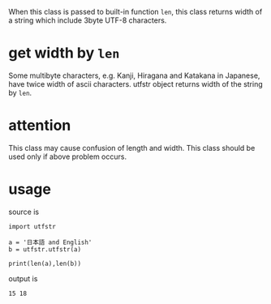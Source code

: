 When this class is passed to built-in function `len`, this class returns width
of a string which include 3byte UTF-8 characters.

# get width by `len`

Some multibyte characters, e.g. Kanji, Hiragana and Katakana in Japanese, have
twice width of ascii characters.
utfstr object returns width of the string by `len`.

# attention

This class may cause confusion of length and width.
This class should be used only if above problem occurs.

# usage

source is

```
import utfstr

a = '日本語 and English'
b = utfstr.utfstr(a)

print(len(a),len(b))
```

output is

```15 18```
